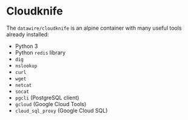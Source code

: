 # Cloudknife

The `datawire/cloudknife` is an alpine container with many useful tools already installed:

- Python 3
- Python `redis` library
- `dig`
- `nslookup`
- `curl`
- `wget`
- `netcat`
- `socat`
- `pgcli` (PostgreSQL client)
- `gcloud` (Google Cloud Tools)
- `cloud_sql_proxy` (Google Cloud SQL)
